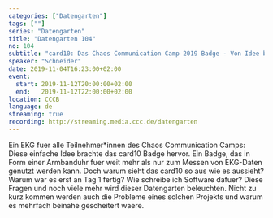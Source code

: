 ```yaml
---
categories: ["Datengarten"]
tags: [""]
series: "Datengarten"
title: "Datengarten 104"
no: 104
subtitle: "card10: Das Chaos Communication Camp 2019 Badge - Von Idee bis Zukunft"
speaker: "Schneider"
date: 2019-11-04T16:23:00+02:00
event:
  start: 2019-11-12T20:00:00+02:00
  end:   2019-11-12T22:00:00+02:00
location: CCCB
language: de 
streaming: true
recording: http://streaming.media.ccc.de/datengarten
---
```

Ein EKG fuer alle Teilnehmer\*innen des Chaos Communication Camps: Diese
einfache Idee brachte das card10 Badge hervor. Ein Badge, das in Form
einer Armbanduhr fuer weit mehr als nur zum Messen von EKG-Daten genutzt
werden kann.
Doch warum sieht das card10 so aus wie es aussieht? Warum war es erst an
Tag 1 fertig? Wie schreibe ich Software dafuer? Diese Fragen und noch
viele mehr wird dieser Datengarten beleuchten. Nicht zu kurz kommen
werden auch die Probleme eines solchen Projekts und warum es mehrfach
beinahe gescheitert waere.
